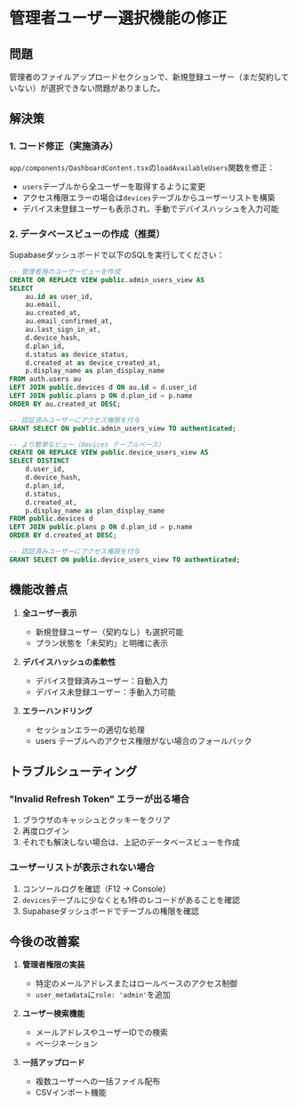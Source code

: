 # 管理者ユーザー選択機能の修正

## 問題
管理者のファイルアップロードセクションで、新規登録ユーザー（まだ契約していない）が選択できない問題がありました。

## 解決策

### 1. コード修正（実施済み）
`app/components/DashboardContent.tsx`の`loadAvailableUsers`関数を修正：
- `users`テーブルから全ユーザーを取得するように変更
- アクセス権限エラーの場合は`devices`テーブルからユーザーリストを構築
- デバイス未登録ユーザーも表示され、手動でデバイスハッシュを入力可能

### 2. データベースビューの作成（推奨）

Supabaseダッシュボードで以下のSQLを実行してください：

```sql
-- 管理者用のユーザービューを作成
CREATE OR REPLACE VIEW public.admin_users_view AS
SELECT
    au.id as user_id,
    au.email,
    au.created_at,
    au.email_confirmed_at,
    au.last_sign_in_at,
    d.device_hash,
    d.plan_id,
    d.status as device_status,
    d.created_at as device_created_at,
    p.display_name as plan_display_name
FROM auth.users au
LEFT JOIN public.devices d ON au.id = d.user_id
LEFT JOIN public.plans p ON d.plan_id = p.name
ORDER BY au.created_at DESC;

-- 認証済みユーザーにアクセス権限を付与
GRANT SELECT ON public.admin_users_view TO authenticated;

-- より簡単なビュー（devices テーブルベース）
CREATE OR REPLACE VIEW public.device_users_view AS
SELECT DISTINCT
    d.user_id,
    d.device_hash,
    d.plan_id,
    d.status,
    d.created_at,
    p.display_name as plan_display_name
FROM public.devices d
LEFT JOIN public.plans p ON d.plan_id = p.name
ORDER BY d.created_at DESC;

-- 認証済みユーザーにアクセス権限を付与
GRANT SELECT ON public.device_users_view TO authenticated;
```

## 機能改善点

1. **全ユーザー表示**
   - 新規登録ユーザー（契約なし）も選択可能
   - プラン状態を「未契約」と明確に表示

2. **デバイスハッシュの柔軟性**
   - デバイス登録済みユーザー：自動入力
   - デバイス未登録ユーザー：手動入力可能

3. **エラーハンドリング**
   - セッションエラーの適切な処理
   - users テーブルへのアクセス権限がない場合のフォールバック

## トラブルシューティング

### "Invalid Refresh Token" エラーが出る場合
1. ブラウザのキャッシュとクッキーをクリア
2. 再度ログイン
3. それでも解決しない場合は、上記のデータベースビューを作成

### ユーザーリストが表示されない場合
1. コンソールログを確認（F12 → Console）
2. `devices`テーブルに少なくとも1件のレコードがあることを確認
3. Supabaseダッシュボードでテーブルの権限を確認

## 今後の改善案

1. **管理者権限の実装**
   - 特定のメールアドレスまたはロールベースのアクセス制御
   - `user_metadata`に`role: 'admin'`を追加

2. **ユーザー検索機能**
   - メールアドレスやユーザーIDでの検索
   - ページネーション

3. **一括アップロード**
   - 複数ユーザーへの一括ファイル配布
   - CSVインポート機能